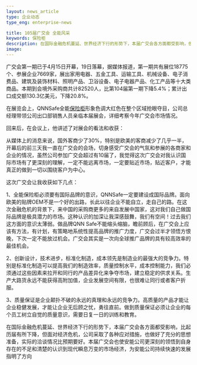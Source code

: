 ```yaml
---
layout: news_article
type: 企业动态
type_eng: enterprise-news

title: 105届广交会 全能风采
keywords: 保险柜
description: 在国际金融危机蔓延、世界经济下行的形势下，本届广交会各方面都受影响，但面对经济危机，公司采取了各种应对措施，实际的洽谈情况比预期要好。
image: 
---
```

广交会第一期已于4月15日开幕，19日落幕，据媒体报道，第一期共有展位18775个、参展企业7669家，展出家用电器、五金工具、运输工具、机械设备、电子消费品、建筑及装饰材料、照明产品、卫浴设备、电子电器产品、化工产品等十大类商品。本期到会境外采购商共计82520人，比第104届第一期下降5.4%；累计出口成交额130.3亿美元，下降20.8%。

在展览会上，QNNSafe全能[保险柜](http://www.qnnsafe.com/)形象色调大红色在整个区域抢眼夺目，公司总经理带领公司出口部销售人员亲临本届展会，详细考察今年广交会市场情况。

回来后，在会议上，他讲述了对展会的看法和收获：

从媒体上的消息来说，国外客商少了30%，特别是欧美的客商减少了几乎一半，开幕后的前三天我一直在广交会的会场，切身感受广交会的气氛和参展的各商家和企业的情况，虽然公司参加广交会超过有10届了，我觉得这次广交会对我认识国际市场有了更深刻的理解，一定不能远离市场，一定要贴近市场，贴近客户，才能真正的做到一切以围绕客户为中心。

这次广交会让我收获如下几点：

1、全能保险柜必须要有国际品牌的意识，QNNSafe一定要建设成国际品牌。面向欧美的贴牌OEM不是一个好的出路，长此以往企业不能自立，走自己的路。在这次金融危机的背景下，来中国的采购商更多的来自发展中国家，这对我们自己做国际品牌是极具潜力的市场。这种认识的加深让我深感鼓舞，我们有空间！过去我们这方面的意识太薄弱。做品牌QNN Safe不能缩头缩脑，瞻前顾后，在广交会上应该有方法，有计划，有策略地系统性提高品牌的推广力度，广交会过半才领悟方恨晚，下次一定不能放过机会。广交会其实是一次向全球推广品牌的具有较高效率的最佳机会。

2、创新设计，技术进步，标准化制造，成本领先是制造业的最强大的竞争力。特别是标准化制造可以提高我们的制造效率，质量控制水平，成本控制能力，我们必须通过这些因素来拉开和同行的产品差异化来争夺市场，建立稳定的供求关系。生产大路货永远不能获得高附加值，企业发展空间有限，也很难让同行或者客户折服。

3、质量保证是企业颠扑不破的永远的真理和永远的竞争力。高质量的产品才能让企业稳健发展，才能让企业无后顾之忧，勇往直前。做到质量保证必须让企业的每个员工树立自觉的质量意识，需要日复一日的训练和教育。

在国际金融危机蔓延、世界经济下行的形势下，本届广交会各方面都受影响，比起历届有所下降，但面对经济危机，公司采取了各种应对措施，也做好了充分的思想准备，实际的洽谈情况比预期要好。本届广交会也使安能公司更深刻的领悟到自身存在的不足和清楚的认识到现代瞬息万变的市场经济，为安能公司持续快速的发展指明了方向
